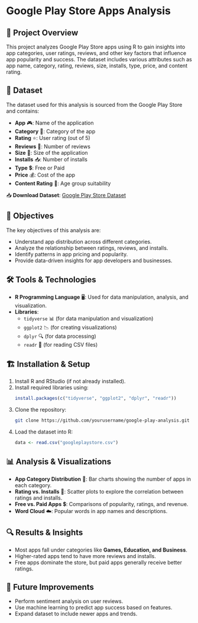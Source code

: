 # Google Play Store Apps Analysis 

## 📌 Project Overview
This project analyzes Google Play Store apps using R to gain insights into app categories, user ratings, reviews, and other key factors that influence app popularity and success. The dataset includes various attributes such as app name, category, rating, reviews, size, installs, type, price, and content rating.

## 📂 Dataset
The dataset used for this analysis is sourced from the Google Play Store and contains:
- **App** 🎮: Name of the application
- **Category** 📂: Category of the app
- **Rating** ⭐: User rating (out of 5)
- **Reviews** 💬: Number of reviews
- **Size** 📏: Size of the application
- **Installs** 📥: Number of installs
- **Type** 💲: Free or Paid
- **Price** 💰: Cost of the app
- **Content Rating** 🎯: Age group suitability

📥 **Download Dataset**: [Google Play Store Dataset](https://www.kaggle.com/datasets/lava18/google-play-store-apps)

## 🎯 Objectives
The key objectives of this analysis are:
- Understand app distribution across different categories.
- Analyze the relationship between ratings, reviews, and installs.
- Identify patterns in app pricing and popularity.
- Provide data-driven insights for app developers and businesses.

## 🛠️ Tools & Technologies
- **R Programming Language** 🖥️: Used for data manipulation, analysis, and visualization.
- **Libraries**:
  - `tidyverse` 📊 (for data manipulation and visualization)
  - `ggplot2` 📉 (for creating visualizations)
  - `dplyr` 🔍 (for data processing)
  - `readr` 📄 (for reading CSV files)

## 🏗️ Installation & Setup
1. Install R and RStudio (if not already installed).
2. Install required libraries using:
   ```r
   install.packages(c("tidyverse", "ggplot2", "dplyr", "readr"))
   ```
3. Clone the repository:
   ```sh
   git clone https://github.com/yourusername/google-play-analysis.git
   ```
4. Load the dataset into R:
   ```r
   data <- read.csv("googleplaystore.csv")
   ```

## 📊 Analysis & Visualizations
- **App Category Distribution** 📌: Bar charts showing the number of apps in each category.
- **Rating vs. Installs** 🔗: Scatter plots to explore the correlation between ratings and installs.
- **Free vs. Paid Apps** 💲: Comparisons of popularity, ratings, and revenue.
- **Word Cloud** ☁️: Popular words in app names and descriptions.

## 🔍 Results & Insights
- Most apps fall under categories like **Games, Education, and Business**.
- Higher-rated apps tend to have more reviews and installs.
- Free apps dominate the store, but paid apps generally receive better ratings.

## 🚀 Future Improvements
- Perform sentiment analysis on user reviews.
- Use machine learning to predict app success based on features.
- Expand dataset to include newer apps and trends.
